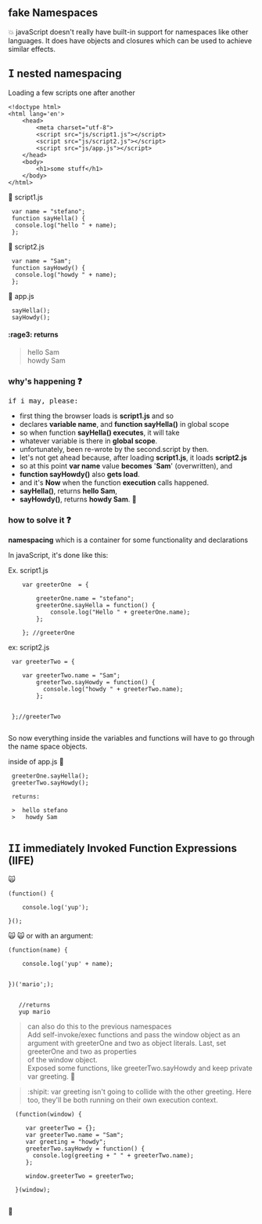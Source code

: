 ## fake Namespaces
:boom: javaScript doesn't really have built-in support for
namespaces like other languages. It does have objects
and closures which can be used to achieve similar effects.



## <kbd>I</kbd> nested namespacing

Loading a few scripts one after another
````
<!doctype html>
<html lang='en'>
    <head>
        <meta charset="utf-8">
        <script src="js/script1.js"></script>
        <script src="js/script2.js"></script>
        <script src="js/app.js"></script>
    </head>
    <body>
        <h1>some stuff</h1>
    </body>
</html>
````

:triangular_flag_on_post: script1.js

````
 var name = "stefano";
 function sayHella() {
  console.log("hello " + name);
 };
````

:triangular_flag_on_post: script2.js

````
 var name = "Sam";
 function sayHowdy() {
  console.log("howdy " + name);
 };
````

:triangular_flag_on_post: app.js

````
 sayHella();
 sayHowdy();
````

#### :rage3: returns

> hello Sam   
> howdy Sam


### why's happening :question:
<kbd>if i may, please:</kbd>

- first thing the browser loads is **script1.js** and so 
- declares **variable name**, and **function sayHella()** in global scope
- so when function **sayHella() executes**, it will take
- whatever variable is there in **global scope**.
- unfortunately, been re-wrote by the second.script by then.
- let's not get ahead because, after loading **script1.js**, it loads **script2.js**
- so at this point **var name** value **becomes** '**Sam**' (overwritten), and
- **function sayHowdy()** also **gets load**.
- and it's **Now** when the function **execution** calls happened.
- **sayHella()**, returns **hello Sam**,
- **sayHowdy()**, returns **howdy Sam**.  :pray:


### how to solve it :question:

**namespacing** which is a
container for some functionality and declarations

In javaScript, it's done like this:

Ex. script1.js

````
    var greeterOne  = {
    
        greeterOne.name = "stefano";
        greeterOne.sayHella = function() {
            console.log("Hello " + greeterOne.name);
        };
        
    }; //greeterOne
````

ex: script2.js

````
 var greeterTwo = {
    
    var greeterTwo.name = "Sam";
        greeterTwo.sayHowdy = function() {
          console.log("howdy " + greeterTwo.name);
        };
 
 
 };//greeterTwo
 
````
So now everything inside the variables and functions will
have to go through the name space objects.

inside of app.js   :clap:

````
 greeterOne.sayHella();
 greeterTwo.sayHowdy();
 
 returns:
 
 >  hello stefano
 >   howdy Sam
 
````

## <kbd>II</kbd> immediately Invoked Function Expressions (IIFE)

 :scream_cat:
````
(function() {

    console.log('yup');

}();

````
:scream_cat: :scream_cat: or with an argument:

````
(function(name) {

    console.log('yup' + name);


})('mario';);

     
   //returns
   yup mario
````

> can also do this to the previous namespaces   
Add self-invoke/exec functions and pass the window
object as an argument with greeterOne and two as object
literals. Last, set greeterOne and two as properties   
of the window object.    
Exposed some functions, like greeterTwo.sayHowdy and keep
private var greeting.  :busstop:


 > :shipit: var greeting isn't going to collide with the other greeting.
 Here too, they'll be both running on their own execution context.
 

````
  (function(window) {
    
     var greeterTwo = {};                        
     var greeterTwo.name = "Sam";
     var greeting = "howdy";                
     greeterTwo.sayHowdy = function() {              
       console.log(greeting + " " + greeterTwo.name);    
     };
     
     window.greeterTwo = greeterTwo;
                                               
  }(window);
  
````
    

    
   
   
   
   
   
   
                                        
                                        
                        

:100:
